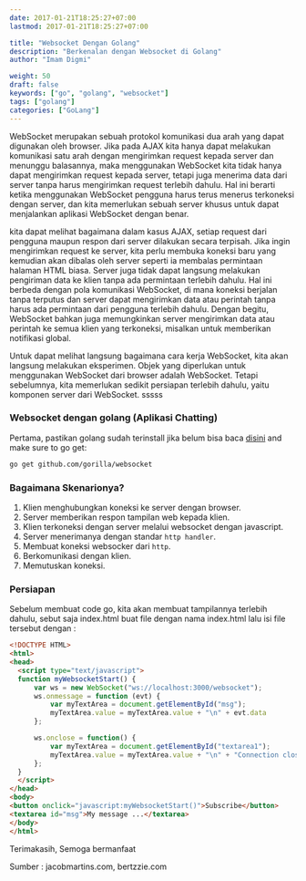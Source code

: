 ```yaml
---
date: 2017-01-21T18:25:27+07:00
lastmod: 2017-01-21T18:25:27+07:00

title: "Websocket Dengan Golang"
description: "Berkenalan dengan Websocket di Golang"
author: "Imam Digmi"

weight: 50
draft: false
keywords: ["go", "golang", "websocket"]
tags: ["golang"]
categories: ["GoLang"]
---
```


WebSocket merupakan sebuah protokol komunikasi dua arah yang dapat digunakan oleh browser. Jika pada AJAX kita hanya dapat melakukan komunikasi satu arah dengan mengirimkan request kepada server dan menunggu balasannya, maka menggunakan WebSocket kita tidak hanya dapat mengirimkan request kepada server, tetapi juga menerima data dari server tanpa harus mengirimkan request terlebih dahulu. Hal ini berarti ketika menggunakan WebSocket pengguna harus terus menerus terkoneksi dengan server, dan kita memerlukan sebuah server khusus untuk dapat menjalankan aplikasi WebSocket dengan benar.<!--more-->

kita dapat melihat bagaimana dalam kasus AJAX, setiap request dari pengguna maupun respon dari server dilakukan secara terpisah. Jika ingin mengirimkan request ke server, kita perlu membuka koneksi baru yang kemudian akan dibalas oleh server seperti ia membalas permintaan halaman HTML biasa. Server juga tidak dapat langsung melakukan pengiriman data ke klien tanpa ada permintaan terlebih dahulu. Hal ini berbeda dengan pola komunikasi WebSocket, di mana koneksi berjalan tanpa terputus dan server dapat mengirimkan data atau perintah tanpa harus ada permintaan dari pengguna terlebih dahulu. Dengan begitu, WebSocket bahkan juga memungkinkan server mengirimkan data atau perintah ke semua klien yang terkoneksi, misalkan untuk memberikan notifikasi global.

Untuk dapat melihat langsung bagaimana cara kerja WebSocket, kita akan langsung melakukan eksperimen. Objek yang diperlukan untuk menggunakan WebSocket dari browser adalah WebSocket. Tetapi sebelumnya, kita memerlukan sedikit persiapan terlebih dahulu, yaitu komponen server dari WebSocket.
sssss
### Websocket dengan golang (Aplikasi Chatting)
Pertama, pastikan golang sudah terinstall jika belum bisa baca [disini](http://imamdigmi.github.io/post/instalasi-golang/) and make sure to go get:
```bash
go get github.com/gorilla/websocket
```
### Bagaimana Skenarionya?
1. Klien menghubungkan koneksi ke server dengan browser.
2. Server memberikan respon tampilan web kepada klien.
3. Klien terkoneksi dengan server melalui websocket dengan javascript.
4. Server menerimanya dengan standar `http handler`.
5. Membuat koneksi websocker dari `http`.
6. Berkomunikasi dengan klien.
7. Memutuskan koneksi.

### Persiapan
Sebelum membuat code go, kita akan membuat tampilannya terlebih dahulu, sebut saja index.html buat file dengan nama index.html lalu isi file tersebut dengan :
```html
<!DOCTYPE HTML>
<html>
<head>
  <script type="text/javascript">
  function myWebsocketStart() {
      var ws = new WebSocket("ws://localhost:3000/websocket");
      ws.onmessage = function (evt) {
          var myTextArea = document.getElementById("msg");
          myTextArea.value = myTextArea.value + "\n" + evt.data
      };

      ws.onclose = function() {
          var myTextArea = document.getElementById("textarea1");
          myTextArea.value = myTextArea.value + "\n" + "Connection closed";
      };
  }
  </script>
</head>
<body>
<button onclick="javascript:myWebsocketStart()">Subscribe</button>
<textarea id="msg">My message ...</textarea>
</body>
</html>
```

Terimakasih, Semoga bermanfaat

Sumber : jacobmartins.com, bertzzie.com